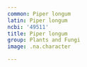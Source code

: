 ```yaml
---
common: Piper longum
latin: Piper longum
ncbi: '49511'
title: Piper longum
group: Plants and Fungi
image: .na.character

---
```

